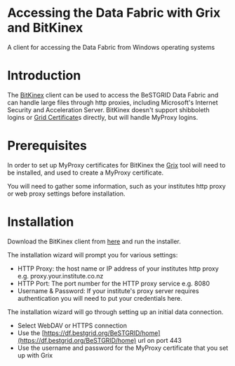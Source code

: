 # Accessing the Data Fabric with Grix and BitKinex

A client for accessing the Data Fabric from Windows operating systems

# Introduction

The [BitKinex](http://www.bitkinex.com) client can be used to access the BeSTGRID Data Fabric and can handle large files through http proxies, including Microsoft's Internet Security and Acceleration Server. BitKinex doesn't support shibboleth logins or [Grid Certificate](/wiki/spaces/BeSTGRID/pages/3818228570)s directly, but will handle MyProxy logins.

# Prerequisites

In order to set up MyProxy certificates for BitKinex the [Grix](https://reannz.atlassian.net/wiki/pages/createpage.action?spaceKey=BeSTGRID&title=Grix&linkCreation=true&fromPageId=3818228581) tool will need to be installed, and used to create a MyProxy certificate.

You will need to gather some information, such as your institutes http proxy or web proxy settings before installation.

# Installation

Download the BitKinex client from [here](http://www.bitkinex.com/download) and run the installer.

The installation wizard will prompt you for various settings:

- HTTP Proxy: the host name or IP address of your institutes http proxy e.g. proxy.your.institute.co.nz
- HTTP Port: The port number for the HTTP proxy service e.g. 8080
- Username & Password: If your institute's proxy server requires authentication you will need to put your credentials here.

The installation wizard will go through setting up an initial data connection.

- Select WebDAV or HTTPS connection
- Use the [https://df.bestgrid.org/BeSTGRID/home](https://df.bestgrid.org/BeSTGRID/home) url on port 443
- Use the username and password for the MyProxy certificate that you set up with Grix
